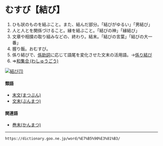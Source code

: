 # むすび【結び】

1.  ひも狀のものを結ぶこと。また、結んだ部分。「結びがゆるい」「男結び」
2.  人と人とを関係づけること。縁を結ぶこと。「結びの神」「縁結び」
3.  文章や相撲の取り組みなどの、終わり。結末。「結びの言葉」「結びの大一番」
4.  握り飯。おむすび。
5.  係り結びで、[係助詞](https://dictionary.goo.ne.jp/word/%E4%BF%82%E5%8A%A9%E8%A9%9E/#jn-37951)に応じて語尾を変化させた文末の活用語。→[係り結び](https://dictionary.goo.ne.jp/word/%E4%BF%82%E7%B5%90%E3%81%B3/#jn-37966)
6.  ⇒[和集合 (わしゅうごう)](https://dictionary.goo.ne.jp/word/%E5%92%8C%E9%9B%86%E5%90%88/#jn-238137) 
    

[![結び(1)](https://dictionary.goo.ne.jp/img/daijisen/ref_thm/113345.jpg "結び(1)")](https://dictionary.goo.ne.jp/img/daijisen/ref/113345.jpg "結び(1)") 

#### 類語

-   [末文(まつぶん)](https://dictionary.goo.ne.jp/word/%E6%9C%AB%E6%96%87/#jn-208889)
-   [文末(ぶんまつ)](https://dictionary.goo.ne.jp/word/%E6%96%87%E6%9C%AB/#jn-197756)

#### 関連語

-   [巻末(かんまつ)](https://dictionary.goo.ne.jp/word/%E5%B7%BB%E6%9C%AB/#jn-49744)

---
`https://dictionary.goo.ne.jp/word/%E7%B5%90%E3%81%B3/`